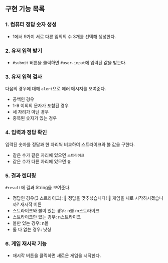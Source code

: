 ## 구현 기능 목록

### 1. 컴퓨터 정답 숫자 생성

- 1에서 9가지 서로 다른 임의의 수 3개를 선택해 생성한다.

### 2. 유저 입력 받기

- `#submit` 버튼을 클릭하면 `#user-input`에 입력된 값을 받는다.

### 3. 유저 입력 검사

다음의 경우에 대해 `alert`으로 에러 메시지를 보여준다.

- 공백인 경우
- 1-9 이외의 문자가 포함된 경우
- 세 자리가 아닌 경우
- 중복된 숫자가 있는 경우

### 4. 입력과 정답 확인

입력된 숫자를 정답과 한 자리씩 비교하여 스트라이크와 볼 값을 구한다.

- 같은 수가 같은 자리에 있으면 `스트라이크`
- 같은 수가 다른 자리에 있으면 `볼`

### 5. 결과 렌더링

`#result`에 결과 String을 보여준다.

- 정답인 경우(3 스트라이크):
  🎉 정답을 맞추셨습니다! 🎉
  게임을 새로 시작하시겠습니까? 재시작 버튼
- 스트라이크와 볼이 있는 경우: n볼 m스트라이크
- 스트라이크만 있는 경우: n스트라이크
- 볼만 있는 경우: n볼
- 둘 다 없는 경우: 낫싱

### 6. 게임 재시작 기능

- 재시작 버튼을 클릭하면 새로운 게임을 시작한다.